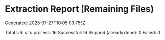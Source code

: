 # Extraction Report (Remaining Files)

Generated: 2025-07-27T10:05:09.755Z

Total URLs to process: 16
Successful: 16
Skipped (already done): 0
Failed: 0

